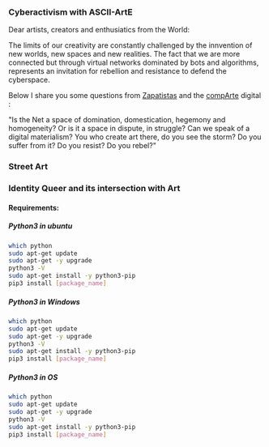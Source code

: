 ### Cyberactivism with ASCII-ArtE

Dear artists, creators and enthusiatics from the World:

The limits of our creativity are constantly challenged by the innvention of new worlds, new spaces and new realities. The fact that we are more connected but through virtual networks dominated by bots and algorithms, represents an invitation for rebellion and resistance to defend the cyberspace.

Below I share you some questions from [Zapatistas](http://enlacezapatista.ezln.org.mx/2017/07/15/art-resistance-and-rebellion-on-the-net/) and the [compArte](http://comparte.digital) digital :

"Is the Net a space of domination, domestication, hegemony and homogeneity? Or is it a space in dispute, in struggle? Can we speak of a digital materialism? You who create art there, do you see the storm? Do you suffer from it? Do you resist? Do you rebel?" 

### Street Art

### Identity Queer and its intersection with Art

#### Requirements:

##### Python3 in ubuntu

``` bash
which python 
sudo apt-get update
sudo apt-get -y upgrade
python3 -V
sudo apt-get install -y python3-pip
pip3 install [package_name]

```

##### Python3 in Windows

``` bash
which python 
sudo apt-get update
sudo apt-get -y upgrade
python3 -V
sudo apt-get install -y python3-pip
pip3 install [package_name]
```
##### Python3 in OS

``` bash
which python 
sudo apt-get update
sudo apt-get -y upgrade
python3 -V
sudo apt-get install -y python3-pip
pip3 install [package_name]
```
